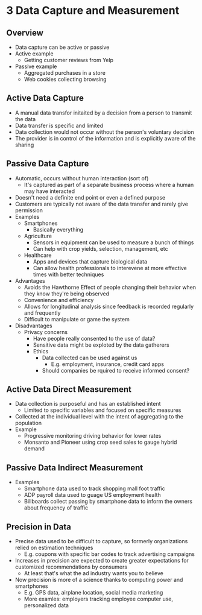 # 3 Data Capture and Measurement
## Overview
- Data capture can be active or passive
- Active example
	- Getting customer reviews from Yelp
- Passive example
	- Aggregated purchases in a store
	- Web cookies collecting browsing
## Active Data Capture
- A manual data transfor initaited by a decision from a person to transmit the data
- Data transfer is specific and limited 
- Data collection would not occur without the person's voluntary decision
- The provider is in control of the information and is explicitly aware of the sharing
## Passive Data Capture
- Automatic, occurs without human interaction (sort of)
	- It's captured as part of a separate business process where a human may have interacted
- Doesn't need a definite end point or even a defined purpose
- Customers are typically not aware of the data transfer and rarely give permission
- Examples
	- Smartphones
		- Basically everything 
	- Agriculture
		- Sensors in equipment can be used to measure a bunch of things
		- Can help with crop yields, selection, management, etc
	- Healthcare
		- Apps and devices that capture biological data 
		- Can allow health professionals to interevene at more effective times with better techniques 
- Advantages
	- Avoids the Hawthorne Effect of people changing their behavior when they know they're being observed
	- Convenience and efficiency
	- Allows for longitudinal analysis since feedback is recorded regularly and frequently 
	- Difficult to manipulate or game the system
- Disadvantages
	- Privacy concerns
		- Have people really consented to the use of data?
		- Sensitive data might be exploted by the data gatherers
		- Ethics
			- Data collected can be used against us
				- E.g. employment, insurance, credit card apps
			- Should companies be rquired to receive informed consent?
## Active Data Direct Measurement
- Data collection is purposeful and has an established intent
	- Limited to specific variables and focused on specific measures
- Collected at the individual level with the intent of aggregating to the population 
- Example
	- Progressive monitoring driving behavior for lower rates
	- Monsanto and Pioneer using crop seed sales to gauge hybrid demand
## Passive Data Indirect Measurement 
- Examples
	- Smartphone data used to track shopping mall foot traffic
	- ADP payroll data used to guage US employment health
	- Billboards collect passing by smartphone data to inform the owners about frequency of traffic
## Precision in Data
- Precise data used to be difficult to capture, so formerly organizations relied on estimation techniques
	- E.g. coupons with specific bar codes to track advertising campaigns 
- Increases in precision are expected to create greater expectations for customized recommendations by consumers
	- At least that's what the ad industry wants you to believe
- Now precision is more of a science thanks to computing power and smartphones 
	- E.g. GPS data, airplane location, social media marketing 
	- More examles: employers tracking employee computer use, personalized data 